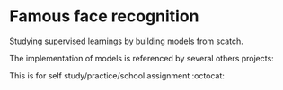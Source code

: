 # Famous face recognition

Studying supervised learnings by building models from scatch.

The implementation of models is referenced by several others projects:

This is for self study/practice/school assignment :octocat:
